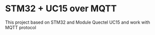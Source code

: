 # STM32 + UC15 over MQTT
This project based on STM32 and Module Quectel UC15 and work with MQTT protocol